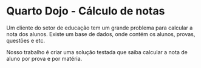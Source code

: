 # Quarto Dojo - Cálculo de notas

Um cliente do setor de educação tem um grande problema para calcular a nota dos alunos. Existe um  base de dados, onde contém os alunos, provas, questões e etc.

Nosso trabalho é criar uma solução testada que saiba calcular a nota de aluno por prova e por matéria.
